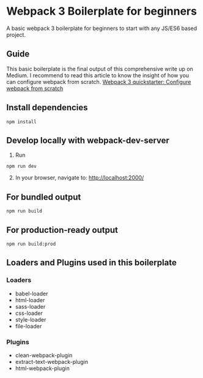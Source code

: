 # Webpack 3 Boilerplate for beginners

A basic webpack 3 boilerplate for beginners to start with any JS/ES6 based project.
<br>

## Guide

This basic boilerplate is the final output of this comprehensive write up on Medium. I recommend to read this article to know the insight of how you can configure webpack from scratch.
[Webpack 3 quickstarter: Configure webpack from scratch](https://medium.com/@nirjhor123/webpack-3-quickstarter-configure-webpack-from-scratch-30a6c394038a)
<br>

## Install dependencies

```
npm install
```

## Develop locally with webpack-dev-server

1.  Run

```
npm run dev
```

2.  In your browser, navigate to: [http://localhost:2000/](http://localhost:2000/)

## For bundled output

```
npm run build
```

## For production-ready output

```
npm run build:prod
```

## Loaders and Plugins used in this boilerplate

### Loaders

* babel-loader
* html-loader
* sass-loader
* css-loader
* style-loader
* file-loader

### Plugins

* clean-webpack-plugin
* extract-text-webpack-plugin
* html-webpack-plugin
